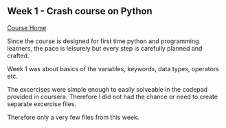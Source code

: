 ## Week 1 - Crash course on Python 
[Course Home](https://www.coursera.org/learn/python-crash-course/home/welcome)

Since the course is designed for first time python and programming learners, the pace is leisurely but every step is carefully planned and crafted. 

Week 1 was about basics of the variables, keywords, data types, operators etc.

The excercises were simple enough to easily solveable in the codepad provided in coursera. Therefore I did not had the chance or need to create separate excercise files.

Therefore only a very few files from this week.
